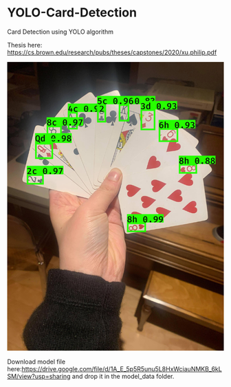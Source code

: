 # YOLO-Card-Detection
Card Detection using YOLO algorithm

Thesis here: https://cs.brown.edu/research/pubs/theses/capstones/2020/xu.philip.pdf

![Alt text](result.jpg?raw=true "Result")

Download model file here:https://drive.google.com/file/d/1A_E_5p5R5unu5L8HxWciauNMKB_6kLSM/view?usp=sharing and drop it in the model_data folder.
